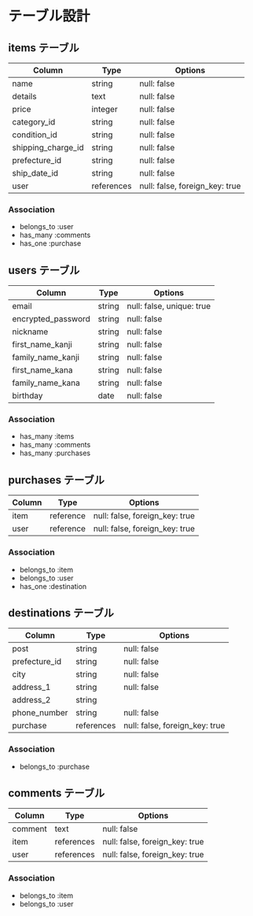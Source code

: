 # テーブル設計

## items テーブル

| Column     | Type       | Options                        |
| ---------- | ---------- | ------------------------------ |
| name              | string     | null: false                    |
| details           | text       | null: false                    |
| price             | integer     | null: false                    |
| category_id          | string     | null: false                    |
| condition_id          | string     | null: false                    |
| shipping_charge_id     | string     | null: false                    |
| prefecture_id          | string     | null: false                    |
| ship_date_id           | string     | null: false                    |
| user                   | references     | null: false, foreign_key: true  |


### Association

- belongs_to :user
- has_many :comments
- has_one :purchase


## users テーブル

| Column             | Type   | Options                    |
| ------------------ | ------ | -------------------------- |
| email              | string | null: false, unique: true  |
| encrypted_password | string | null: false                |
| nickname               | string | null: false                |
| first_name_kanji       | string   | null: false                |
| family_name_kanji      | string   | null: false                |
| first_name_kana        | string   | null: false                |
| family_name_kana       | string   | null: false                |
| birthday               | date     | null: false                |

### Association

- has_many :items
- has_many :comments
- has_many :purchases


## purchases テーブル

| Column     | Type       | Options                        |
| ---------- | ---------- | ------------------------------ |
| item     | reference  | null: false, foreign_key: true   |
| user     | reference  | null: false, foreign_key: true   |

### Association

- belongs_to :item
- belongs_to :user
- has_one :destination


## destinations テーブル

| Column     | Type       | Options                        |
| ---------- | ---------- | ------------------------------ |
| post           | string       | null: false                    |
| prefecture_id  | string      | null: false                      |
| city           | string       | null: false                     |
| address_1      | string     | null: false                    |
| address_2      | string     |                                 |
| phone_number   | string     | null: false                    |
| purchase       | references     | null: false, foreign_key: true  |

### Association

- belongs_to :purchase




## comments テーブル

| Column     | Type       | Options                        |
| ---------- | ---------- | ------------------------------ |
| comment    | text       | null: false                    |
| item       | references | null: false, foreign_key: true |
| user       | references | null: false, foreign_key: true |

### Association

- belongs_to :item
- belongs_to :user